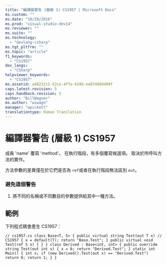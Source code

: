 ```yaml
---
title: "編譯器警告 (層級 1) CS1957 | Microsoft Docs"
ms.custom: ""
ms.date: "10/29/2016"
ms.prod: "visual-studio-dev14"
ms.reviewer: ""
ms.suite: ""
ms.technology: 
  - "devlang-csharp"
ms.tgt_pltfrm: ""
ms.topic: "article"
f1_keywords: 
  - "CS1957"
dev_langs: 
  - "CSharp"
helpviewer_keywords: 
  - "CS1957"
ms.assetid: a4823211-52ce-4ffa-b19b-ee874069409f
caps.latest.revision: 5
caps.handback.revision: 5
author: "BillWagner"
ms.author: "wiwagn"
manager: "wpickett"
translationtype: Human Translation
---
```

# 編譯器警告 (層級 1) CS1957
成員 'name' 覆寫 'method'。 在執行階段，有多個覆寫候選項。 取決於所呼叫方法的實作。  
  
 方法參數的差異僅在於它們是否為 `ref`或者在執行階段無法區別 `out`。  
  
### 避免這個警告  
  
1.  將不同的名稱或不同數目的參數提供給其中一種方法。  
  
## 範例  
 下列程式碼會產生 CS1957：  
  
```  
// cs1957.cs class Base<T, S> { public virtual string Test(out T x) // CS1957 { x = default(T); return "Base.Test"; } public virtual void Test(ref S x) { } } class Derived : Base<int, int> { public override string Test(out int x) { x = 0; return "Derived.Test"; } static int Main() { int x; if (new Derived().Test(out x) == "Derived.Test") return 0; return 1; } }  
```